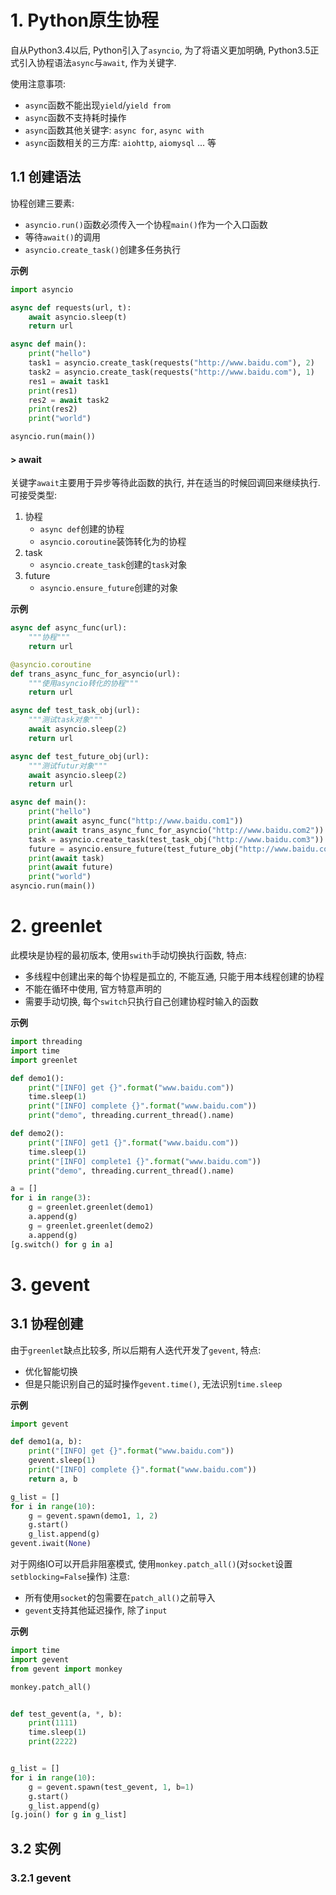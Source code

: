 # 1. Python原生协程

自从Python3.4以后, Python引入了`asyncio`, 为了将语义更加明确, Python3.5正式引入协程语法`async`与`await`, 作为关键字.

使用注意事项:

* `async`函数不能出现`yield`/`yield from`
* `async`函数不支持耗时操作
* `async`函数其他关键字: `async for`, `async with`
* `async`函数相关的三方库: `aiohttp`, `aiomysql` ... 等

## 1.1 创建语法

协程创建三要素:

* `asyncio.run()`函数必须传入一个协程`main()`作为一个入口函数
* 等待`await()`的调用
* `asyncio.create_task()`创建多任务执行

**示例**

```python
import asyncio

async def requests(url, t):
    await asyncio.sleep(t)
    return url

async def main():
    print("hello")
    task1 = asyncio.create_task(requests("http://www.baidu.com"), 2)
    task2 = asyncio.create_task(requests("http://www.baidu.com"), 1)
    res1 = await task1
    print(res1)
    res2 = await task2
    print(res2)
    print("world")

asyncio.run(main())
```

#### > await

关键字`await`主要用于异步等待此函数的执行, 并在适当的时候回调回来继续执行. 可接受类型:

1. 协程
   * `async def`创建的协程
   * `asyncio.coroutine`装饰转化为的协程
2. task
   * `asyncio.create_task`创建的`task`对象
3. future
   * `asyncio.ensure_future`创建的对象

**示例**

```python
async def async_func(url):
    """协程"""
    return url

@asyncio.coroutine
def trans_async_func_for_asyncio(url):
    """使用asyncio转化的协程"""
    return url

async def test_task_obj(url):
    """测试task对象"""
    await asyncio.sleep(2)
    return url

async def test_future_obj(url):
    """测试futur对象"""
    await asyncio.sleep(2)
    return url

async def main():
    print("hello")
    print(await async_func("http://www.baidu.com1"))
    print(await trans_async_func_for_asyncio("http://www.baidu.com2"))
    task = asyncio.create_task(test_task_obj("http://www.baidu.com3"))  # 注意这个中转变量不能省略
    future = asyncio.ensure_future(test_future_obj("http://www.baidu.com4"))
    print(await task)
    print(await future)
    print("world")
asyncio.run(main())
```

# 2. greenlet

此模块是协程的最初版本, 使用`swith`手动切换执行函数, 特点:

* 多线程中创建出来的每个协程是孤立的, 不能互通, 只能于用本线程创建的协程
* 不能在循环中使用, 官方特意声明的
* 需要手动切换, 每个`switch`只执行自己创建协程时输入的函数

**示例**

```python
import threading
import time
import greenlet

def demo1():
    print("[INFO] get {}".format("www.baidu.com"))
    time.sleep(1)
    print("[INFO] complete {}".format("www.baidu.com"))
    print("demo", threading.current_thread().name)

def demo2():
    print("[INFO] get1 {}".format("www.baidu.com"))
    time.sleep(1)
    print("[INFO] complete1 {}".format("www.baidu.com"))
    print("demo", threading.current_thread().name)

a = []
for i in range(3):
    g = greenlet.greenlet(demo1)
    a.append(g)
    g = greenlet.greenlet(demo2)
    a.append(g)
[g.switch() for g in a]
```

# 3. gevent

## 3.1 协程创建

由于`greenlet`缺点比较多, 所以后期有人迭代开发了`gevent`, 特点:

* 优化智能切换
* 但是只能识别自己的延时操作`gevent.time()`, 无法识别`time.sleep`

**示例**

```python
import gevent

def demo1(a, b):
    print("[INFO] get {}".format("www.baidu.com"))
    gevent.sleep(1)
    print("[INFO] complete {}".format("www.baidu.com"))
    return a, b

g_list = []
for i in range(10):
    g = gevent.spawn(demo1, 1, 2)
    g.start()
    g_list.append(g)
gevent.iwait(None)
```

对于网络IO可以开启非阻塞模式, 使用`monkey.patch_all()`(对`socket`设置`setblocking=False`操作) 
注意:

- 所有使用`socket`的包需要在`patch_all()`之前导入
- `gevent`支持其他延迟操作, 除了`input`

**示例**

```python
import time
import gevent
from gevent import monkey

monkey.patch_all()


def test_gevent(a, *, b):
    print(1111)
    time.sleep(1)
    print(2222)


g_list = []
for i in range(10):
    g = gevent.spawn(test_gevent, 1, b=1)
    g.start()
    g_list.append(g)
[g.join() for g in g_list]
```

## 3.2 实例

### 3.2.1 gevent

